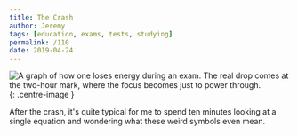 ```yaml
---
title: The Crash
author: Jeremy
tags: [education, exams, tests, studying]
permalink: /110
date: 2019-04-24
---
```


![A graph of how one loses energy during an exam. The real drop comes at the two-hour mark, where the focus becomes just to power through.](https://res.cloudinary.com/dh3hm8pb7/image/upload/c_scale,q_auto:best/v1535842782/Handwaving/Published/TheCrash.png){: .centre-image }

After the crash, it's quite typical for me to spend ten minutes looking at a single equation and wondering what these weird symbols even mean.